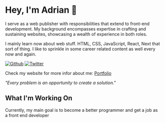 <h1>Hey, I'm Adrian 👋</h1>

<p>I serve as a web publisher with responsibilities that extend to front-end development. My background encompasses expertise in crafting and sustaining websites, showcasing a wealth of experience in both roles.</p>
			
<p>I mainly learn now about web stuff. HTML, CSS, JavaScript, React, Next that sort of thing. I like to sprinkle in some career related content as well every now and again. </p>
			
<p>
	<a href="https://github.com/adrianzwada" target="_blank"><img alt="Github" src="https://img.shields.io/badge/GitHub-%2312100E.svg?&style=for-the-badge&logo=Github&logoColor=white" /></a>
	<a href="https://www.linkedin.com/in/adrianzwada/" target="_blank"><img alt="Twitter" src="https://img.shields.io/badge/linkedin-%231DA1F2.svg?&style=for-the-badge&logo=twitter&logoColor=white" /></a>
</p>
<p>Check my website for more infor about me: <a href="https://adrianzwada.vercel.app/">Portfolio</a> </p>		
<p><i>"Every problem is an opportunity to create a solution."</i></p>
			
		
<h2>What I'm Working On</h2>
			<p>Currently, my main goal is to become a better programmer and get a job as a front end developer<p>
